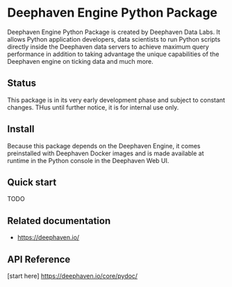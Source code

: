 
# Deephaven Engine Python Package

Deephaven Engine Python Package is created by Deephaven Data Labs. It allows Python application developers, data scientists
to run Python scripts directly inside the Deephaven data servers to achieve maximum query performance in addition to taking advantage 
the unique capabilities of the Deephaven engine on ticking data and much more.

## Status
This package is in its very early development phase and subject to constant changes. THus until further notice, it is for internal use only.

## Install
Because this package depends on the Deephaven Engine, it comes preinstalled with Deephaven Docker images and is made 
available at runtime in the Python console in the Deephaven Web UI.

## Quick start
TODO


## Related documentation
* https://deephaven.io/

## API Reference
[start here] https://deephaven.io/core/pydoc/
